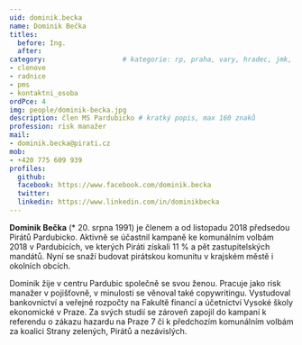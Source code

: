 ```yaml
---
uid: dominik.becka
name: Dominik Bečka
titles:
  before: Ing.
  after:
category:             		# kategorie: rp, praha, vary, hradec, jmk, senat
- clenove
- radnice
- pms
- kontaktni_osoba
ordPce: 4
img: people/dominik-becka.jpg
description: člen MS Pardubicko # kratký popis, max 160 znaků
profession: risk manažer
mail:
- dominik.becka@pirati.cz
mob:
- +420 775 609 939
profiles:
  github:
  facebook: https://www.facebook.com/dominik.becka
  twitter:
  linkedin: https://www.linkedin.com/in/dominikbecka
---
```


**Dominik Bečka** (* 20. srpna 1991) je členem a od listopadu 2018 předsedou Pirátů Pardubicko. Aktivně se účastnil kampaně ke komunálním volbám 2018 v Pardubicích, ve kterých Piráti získali 11 % a pět zastupitelských mandátů. Nyní se snaží budovat pirátskou komunitu v krajském městě i okolních obcích.

Dominik žije v centru Pardubic společně se svou ženou. Pracuje jako risk manažer v pojišťovně, v minulosti se věnoval také copywritingu. Vystudoval bankovnictví a veřejné rozpočty na Fakultě financí a účetnictví Vysoké školy ekonomické v Praze. Za svých studií se zároveň zapojil do kampaní k referendu o zákazu hazardu na Praze 7 či k předchozím komunálním volbám za koalici Strany zelených, Pirátů a nezávislých.
